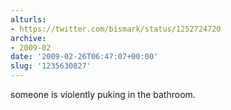 ```yaml
---
alturls:
- https://twitter.com/bismark/status/1252724720
archive:
- 2009-02
date: '2009-02-26T06:47:07+00:00'
slug: '1235630827'
---
```


someone is violently puking in the bathroom.

